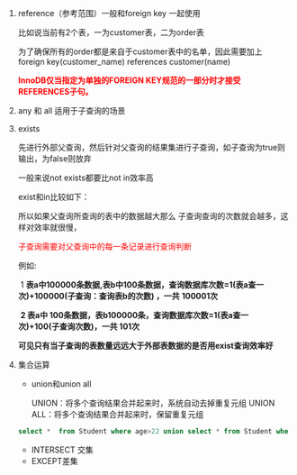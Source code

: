 1. reference（参考范围）一般和foreign key 一起使用

   比如说当前有2个表，一为customer表，二为order表

   为了确保所有的order都是来自于customer表中的名单，因此需要加上foreign key(customer_name) references customer(name)

   <font color=red> **InnoDB仅当指定为单独的FOREIGN KEY规范的一部分时才接受REFERENCES子句。**</font>

2. any 和 all 适用于子查询的场景

3. exists

   先进行外部父查询，然后针对父查询的结果集进行子查询，如子查询为true则输出，为false则放弃

   一般来说not exists都要比not in效率高

   exist和in比较如下：

   所以如果父查询所查询的表中的数据越大那么 子查询查询的次数就会越多，这样对效率就很慢，

   <font color=red>子查询需要对父查询中的每一条记录进行查询判断</font>

      例如:

   ​    1 **表a中100000条数据,表b中100条数据，查询数据库次数=1(表a查一次)+100000(子查询：查询表b的次数) ，一共**             **100001次**

   ​     **2 表a中 100条数据，表b100000条，查询数据库次数=1(表a查一次)+100(子查询次数)，一共 101次**

   ​     **可见只有当子查询的表数量远远大于外部表数据的是否用exist查询效率好**

4. 集合运算

   - union和union all

     UNION：将多个查询结果合并起来时，系统自动去掉重复元组
     UNION ALL：将多个查询结果合并起来时，保留重复元组 	

   ```sql
   select *  from Student where age>22 union select * from Student where age=22;
   ```

   - INTERSECT 交集
   - EXCEPT差集

    

